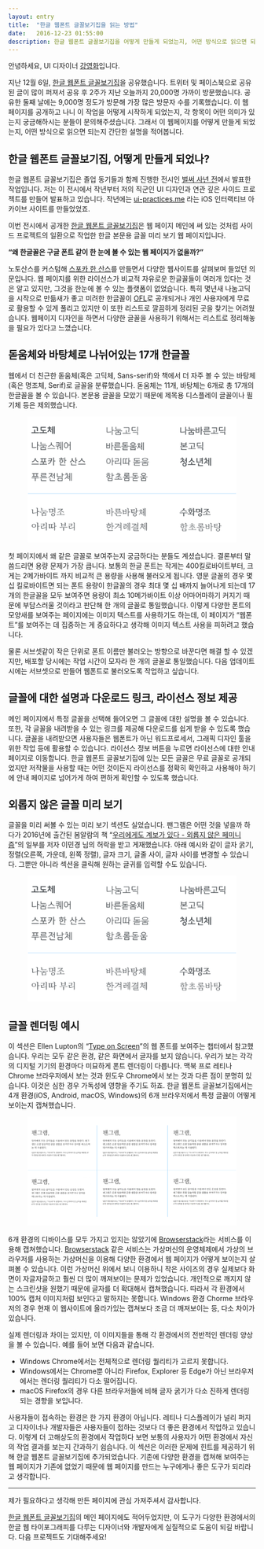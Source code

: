 ```yaml
---
layout: entry
title:  "한글 웹폰트 글꼴보기집을 읽는 방법"
date:   2016-12-23 01:55:00
description: 한글 웹폰트 글꼴보기집을 어떻게 만들게 되었는지, 어떤 방식으로 읽으면 되는지 간단한 설명을 적어봅니다.
---
```

안녕하세요, UI 디자이너 [강영화](http://youngkang.me/)입니다. 

지난 12월 6일, [한글 웹폰트 글꼴보기집](http://youngkang.me/hangul-webfont-showcase/)을 공유했습니다. 트위터 및 페이스북으로 공유된 글이 많이 퍼져서 공유 후 2주가 지난 오늘까지 20,000명 가까이 방문했습니다. 공유한 둘째 날에는 9,000명 정도가 방문해 가장 많은 방문자 수를 기록했습니다. 이 웹 페이지를 공개하고 나니 이 작업을 어떻게 시작하게 되었는지, 각 항목이 어떤 의미가 있는지 궁금해하시는 분들이 문의해주셨습니다. 그래서 이 웹페이지를 어떻게 만들게 되었는지, 어떤 방식으로 읽으면 되는지 간단한 설명을 적어봅니다.


## 한글 웹폰트 글꼴보기집, 어떻게 만들게 되었나?


한글 웹폰트 글꼴보기집은 졸업 동기들과 함께 진행한 전시인 [벌써 사년 전](http://n-years-ago.com/)에서 발표한 작업입니다. 저는 이 전시에서 작년부터 저의 직군인 UI 디자인과 연관 깊은 사이드 프로젝트를 만들어 발표하고 있습니다. 작년에는 [ui-practices.me](http://ui-practices.me/) 라는 iOS 인터랙티브 아카이브 사이트를 만들었었죠. 

이번 전시에서 공개한 [한글 웹폰트 글꼴보기집](http://youngkang.me/hangul-webfont-showcase/)은 웹 페이지 메인에 써 있는 것처럼 사이드 프로젝트의 일환으로 작업한 한글 본문용 글꼴 미리 보기 웹 페이지입니다. 

**“왜 한글꼴은 구글 폰트 같이 한 눈에 볼 수 있는 웹 페이지가 없을까?”**

노토산스를 커스텀해 [스포카 한 산스](http://spoqa.github.io/spoqa-han-sans/)를 만들면서 다양한 웹사이트를 살펴보며 들었던 의문입니다. 웹 페이지를 위한 라이선스가 비교적 자유로운 한글꼴들이 여러개 있다는 것은 알고 있지만, 그것을 한눈에 볼 수 있는 플랫폼이 없었습니다. 특히 몇년새 나눔고딕을 시작으로 만듦새가 좋고 미려한 한글꼴이 [OFL](http://scripts.sil.org/cms/scripts/page.php?site_id=nrsi&id=OFL_web)로 공개되거나 개인 사용자에게 무료로 활용할 수 있게 풀리고 있지만 이 또한 리스트로 깔끔하게 정리된 곳을 찾기는 어려웠습니다. 웹페이지 디자인을 하면서 다양한 글꼴을 사용하기 위해서는 리스트로 정리해놓을 필요가 있다고 느꼈습니다.


## 돋움체와 바탕체로 나뉘어있는 17개 한글꼴

웹에서 더 친근한 돋움체(혹은 고딕체, Sans-serif)와 책에서 더 자주 볼 수 있는 바탕체(혹은 명조체, Serif)로 글꼴을 분류했습니다. 돋움체는 11개, 바탕체는 6개로 총 17개의 한글꼴을 볼 수 있습니다. 본문용 글꼴을 모았기 때문에 제목용 디스플레이 글꼴이나 필기체 등은 제외했습니다.

<figure>
    <img src='/images/sans-serif_serif.png'>
</figure>

첫 페이지에서 왜 같은 글꼴로 보여주는지 궁금하다는 분들도 계셨습니다. 결론부터 말씀드리면 용량 문제가 가장 큽니다. 보통의 한글 폰트는 작게는 400킬로바이트부터, 크게는 2메가바이트 까지 비교적 큰 용량을 사용해 불러오게 됩니다. 영문 글꼴의 경우 몇십 킬로바이트면 되는 폰트 용량이 한글꼴의 경우 최대 몇 십 배까지 늘어나게 되는데 17개의 한글꼴을 모두 보여주면 용량이 최소 10메가바이트 이상 어마어마하기 커지기 때문에 부담스러울 것이라고 판단해 한 개의 글꼴로 통일했습니다. 이렇게 다양한 폰트의 모양새를 보여주는 페이지에는 이미지 텍스트를 사용하기도 하는데, 이 페이지가 “웹폰트”를 보여주는 데 집중하는 게 중요하다고 생각해 이미지 텍스트 사용을 피하려고 했습니다.

물론 서브셋같이 작은 단위로 폰트 이름만 불러오는 방향으로 바꾼다면 해결 할 수 있겠지만, 배포할 당시에는 작업 시간이 모자라 한 개의 글꼴로 통일했습니다. 다음 업데이트 시에는 서브셋으로 만들어 웹폰트로 불러오도록 작업하고 싶습니다.


## 글꼴에 대한 설명과 다운로드 링크, 라이선스 정보 제공


메인 페이지에서 특정 글꼴을 선택해 들어오면 그 글꼴에 대한 설명을 볼 수 있습니다. 또한, 각 글꼴을 내려받을 수 있는 링크를 제공해 다운로드를 쉽게 받을 수 있도록 했습니다. 글꼴을 내려받으면 사용자들은 웹폰트가 아닌 워드프로세서, 그래픽 디자인 툴을 위한 작업 등에 활용할 수 있습니다. 라이선스 정보 버튼을 누르면 라이선스에 대한 안내 페이지로 이동합니다. 한글 웹폰트 글꼴보기집에 있는 모든 글꼴은 무료 글꼴로 공개되었지만 저작물을 사용할 때는 어떤 것이든지 라이선스를 정확히 확인하고 사용해야 하기에 안내 페이지로 넘어가게 하여 편하게 확인할 수 있도록 했습니다.

## 외롭지 않은 글꼴 미리 보기

글꼴을 미리 써볼 수 있는 미리 보기 섹션도 실었습니다. 팬그램은 어떤 것을 넣을까 하다가 2016년에 출간된 봄알람의 책 “[우리에게도 계보가 있다 - 외롭지 않은 페미니즘](http://www.aladin.co.kr/shop/wproduct.aspx?ItemId=94013969)”의 일부를 저자 이민경 님의 허락을 받고 게재했습니다. 
아래 예시와 같이 글자 굵기, 정렬(오른쪽, 가운데, 왼쪽 정렬), 글자 크기, 글줄 사이, 글자 사이를 변경할 수 있습니다. 그뿐만 아니라 섹션을 클릭해 원하는 글귀를 입력할 수도 있습니다.

<figure>
    <img src='/images/sans-serif_serif.png'>
</figure>

## 글꼴 렌더링 예시

이 섹션은 Ellen Lupton의 “[Type on Screen](https://www.papress.com/html/book.details.page.tpl?isbn=9781616891701)”의 웹 폰트를 보여주는 챕터에서 참고했습니다. 우리는 모두 같은 환경, 같은 화면에서 글자를 보지 않습니다. 우리가 보는 각각의 디지털 기기의 환경마다 미묘하게 폰트 렌더링이 다릅니다. 맥북 프로 레티나 Chrome 브라우저에서 보는 것과 윈도우 Chrome에서 보는 것과 다른 점이 분명히 있습니다. 이것은 심한 경우 가독성에 영향을 주기도 하죠. 한글 웹폰트 글꼴보기집에서는 4개 환경(iOS, Android, macOS, Windows)의 6개 브라우저에서 특정 글꼴이 어떻게 보이는지 캡쳐했습니다.

<figure>
    <img src='/images/captured.png'>
</figure>

6개 환경의 디바이스를 모두 가지고 있지는 않았기에 [Browserstack](https://www.browserstack.com/)라는 서비스를 이용해 캡쳐했습니다. [Browserstack](https://www.browserstack.com/) 같은 서비스는 가상머신의 운영체제에서 가상의 브라우저를 사용하는 가상머신을 이용해 다양한 환경에서 웹 페이지가 어떻게 보이는지 살펴볼 수 있습니다. 이런 가상머신 위에서 보니 이용하니 작은 사이즈의 경우 실제보다 화면이 자글자글하고 훨씬 더 많이 깨져보이는 문제가 있었습니다. 개인적으로 깨지지 않는 스크린샷을 원했기 때문에 글자를 더 확대해서 캡쳐했습니다. 따라서 각 환경에서 100% 캡처 이미지처럼 보인다고 말하지는 못합니다. Windows 환경 Chorme 브라우저의 경우 현재 이 웹사이트에 올라가있는 캡쳐보다 조금 더 깨져보이는 등, 다소 차이가 있습니다.

실제 렌더링과 차이는 있지만, 이 이미지들을 통해 각 환경에서의 전반적인 렌더링 양상을 볼 수 있습니다. 예를 들어 보면 다음과 같습니다.  

- Windows Chrome에서는 전체적으로 렌더링 퀄리티가 고르지 못합니다. 
- Windows에서는 Chrome뿐 아니라 Firefox, Explorer 등 Edge가 아닌 브라우저에서는 렌더링 퀄리티가 다소 떨어집니다. 
- macOS Firefox의 경우 다른 브라우저들에 비해 글자 굵기가 다소 진하게 렌더링 되는 경향을 보입니다.

사용자들이 접속하는 환경은 한 가지 환경이 아닙니다. 레티나 디스플레이가 널리 퍼지고 디자이너나 개발자들은 사용자들이 접하는 것보다 더 좋은 환경에서 작업하고 있습니다. 이렇게 더 고해상도의 환경에서 작업하다 보면 보통의 사용자가 어떤 환경에서 자신의 작업 결과를 보는지 간과하기 쉽습니다. 이 섹션은 이러한 문제에 힌트를 제공하기 위해 한글 웹폰트 글꼴보기집에 추가되었습니다. 기존에 다양한 환경을 캡쳐해 보여주는 웹 페이지가 기존에 없었기 때문에 웹 페이지를 만드는 누구에게나 좋은 도구가 되리라고 생각합니다.

---

제가 필요하다고 생각해 만든 페이지에 관심 가져주셔서 감사합니다. 

[한글 웹폰트 글꼴보기집](http://youngkang.me/hangul-webfont-showcase/)의 메인 페이지에도 적어두었지만, 이 도구가 다양한 환경에서의 한글 웹 타이포그래피를 다루는 디자이너와 개발자에게 실질적으로 도움이 되길 바랍니다. 다음 프로젝트도 기대해주세요!
